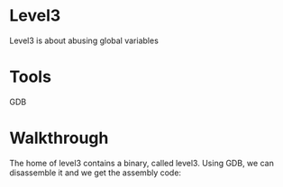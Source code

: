 # Level3
Level3 is about abusing global variables 

# Tools
GDB

# Walkthrough
The home of level3 contains a binary, called level3. 
Using GDB, we can disassemble it and we get the assembly code:
